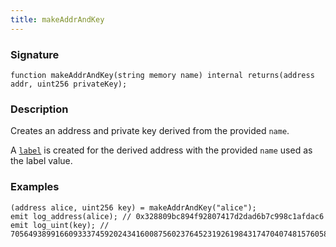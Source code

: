 ```yaml
---
title: makeAddrAndKey
---
```


### Signature

```solidity
function makeAddrAndKey(string memory name) internal returns(address addr, uint256 privateKey);
```

### Description

Creates an address and private key derived from the provided `name`.

A [`label`](../cheatcodes/label) is created for the derived address with the provided `name` used as the label value.

### Examples

```solidity
(address alice, uint256 key) = makeAddrAndKey("alice");
emit log_address(alice); // 0x328809bc894f92807417d2dad6b7c998c1afdac6
emit log_uint(key); // 70564938991660933374592024341600875602376452319261984317470407481576058979585
```

